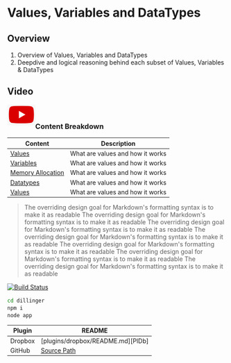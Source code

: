 # Values, Variables and DataTypes


## Overview
1. Overview of Values, Variables and DataTypes 
2. Deepdive and logical reasoning behind each subset of Values, Variables & DataTypes



## Video
<a href="(https://www.youtube.com/watch?v=aBA71If0ZkM&list=PLEMJd317BppmkqoTnA6sxusAOpJV6imyN"><img src="../../asserts/logo_youtube.png" align="left" height="48"></a>
<br>



### Content Breakdown

| Content | Description |
| ------ | ------ |
| [Values](https://www.youtube.com/watch?v=aBA71If0ZkM&list=PLEMJd317BppmkqoTnA6sxusAOpJV6imyN)  |What are values and how it works |
| [Variables](https://www.youtube.com/watch?v=aBA71If0ZkM&list=PLEMJd317BppmkqoTnA6sxusAOpJV6imyN)  |What are values and how it works |
| [Memory Allocation](https://www.youtube.com/watch?v=aBA71If0ZkM&list=PLEMJd317BppmkqoTnA6sxusAOpJV6imyN)  |What are values and how it works |
| [Datatypes](https://www.youtube.com/watch?v=aBA71If0ZkM&list=PLEMJd317BppmkqoTnA6sxusAOpJV6imyN)  |What are values and how it works |
| [Values](https://www.youtube.com/watch?v=aBA71If0ZkM&list=PLEMJd317BppmkqoTnA6sxusAOpJV6imyN)  |What are values and how it works |


> The overriding design goal for Markdown's
> formatting syntax is to make it as readable
> The overriding design goal for Markdown's
> formatting syntax is to make it as readable
> The overriding design goal for Markdown's
> formatting syntax is to make it as readable
> The overriding design goal for Markdown's
> formatting syntax is to make it as readable
> The overriding design goal for Markdown's
> formatting syntax is to make it as readable
> The overriding design goal for Markdown's
> formatting syntax is to make it as readable
> The overriding design goal for Markdown's
> formatting syntax is to make it as readable





[![Build Status](https://travis-ci.org/joemccann/dillinger.svg?branch=master)](https://travis-ci.org/joemccann/dillinger)


```sh
cd dillinger
npm i
node app
```

| Plugin | README |
| ------ | ------ |
| Dropbox | [plugins/dropbox/README.md][PlDb] |
| GitHub | [Source Path][PlGh] |


[PlGh]: <https://github.com/joemccann/dillinger/tree/master/plugins/github/README.md>
